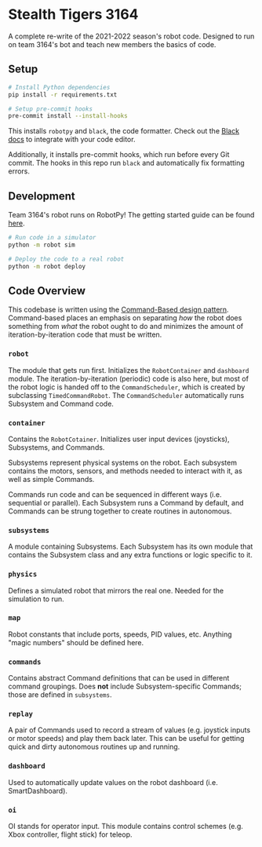 # Stealth Tigers 3164

A complete re-write of the 2021-2022 season's robot code.
Designed to run on team 3164's bot and teach new members the basics of code.

## Setup

```bash
# Install Python dependencies
pip install -r requirements.txt

# Setup pre-commit hooks
pre-commit install --install-hooks
```

This installs `robotpy` and `black`, the code formatter.
Check out the [Black docs](https://black.readthedocs.io/en/stable/integrations/editors.html) to integrate with your code editor.

Additionally, it installs pre-commit hooks, which run before every Git commit. The hooks in this repo run `black` and
automatically fix formatting errors.

## Development

Team 3164's robot runs on RobotPy! The getting started guide can be found [here](https://robotpy.readthedocs.io/en/stable/guide/index.html).

```bash
# Run code in a simulator
python -m robot sim
```

```bash
# Deploy the code to a real robot
python -m robot deploy
```

## Code Overview

This codebase is written using the [Command-Based design pattern](https://docs.wpilib.org/en/stable/docs/software/commandbased/what-is-command-based.html).
Command-based places an emphasis on separating *how* the robot does something from *what* the robot ought to do and
minimizes the amount of iteration-by-iteration code that must be written.

### `robot`
The module that gets run first. Initializes the `RobotContainer` and `dashboard` module.
The iteration-by-iteration (periodic) code is also here, but most of the robot logic is handed off to the
`CommandScheduler`, which is created by subclassing `TimedCommandRobot`.
The `CommandScheduler` automatically runs Subsystem and Command code.

### `container`
Contains the `RobotCotainer`. Initializes user input devices (joysticks), Subsystems, and Commands.


Subsystems represent physical systems on the robot.
Each subsystem contains the motors, sensors, and methods needed to interact with it, as well as simple Commands.


Commands run code and can be sequenced in different ways (i.e. sequential or parallel).
Each Subsystem runs a Command by default, and Commands can be strung together to create routines in autonomous.

### `subsystems`
A module containing Subsystems. Each Subsystem has its own module that contains the Subsystem class and any extra
functions or logic specific to it.

### `physics`
Defines a simulated robot that mirrors the real one. Needed for the simulation to run.

### `map`
Robot constants that include ports, speeds, PID values, etc. Anything "magic numbers" should be defined here.

### `commands`
Contains abstract Command definitions that can be used in different command groupings.
Does **not** include Subsystem-specific Commands; those are defined in `subsystems`.

### `replay`
A pair of Commands used to record a stream of values (e.g. joystick inputs or motor speeds) and play them back later.
This can be useful for getting quick and dirty autonomous routines up and running.

### `dashboard`
Used to automatically update values on the robot dashboard (i.e. SmartDashboard).

### `oi`
OI stands for operator input. This module contains control schemes (e.g. Xbox controller, flight stick) for teleop.